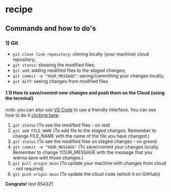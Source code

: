 # recipe

## Commands and how to do's

### 1) Git

- `git clone link-repository`: cloning locally (your machine) cloud repository;
- `git status`: showing the modified files;
- `git add`: adding modified files to the _staged changes_;
- `git commit -m "YOUR_MESSAGE"`: saving/committing your changes locally;
- `git diff`: seeing changes from modified files

#### 1.1) How to save/commit new changes and push them on the Cloud (using the terminal)

note: you can also use [VS Code](https://code.visualstudio.com/download) to use a friendly interface. You can see how to do it [clicking here](https://zeroesandones.medium.com/how-to-commit-and-push-your-changes-to-your-github-repository-in-vscode-77a7a3d7dd02).

1. `git status` (To see the modified files - on _red_)
2. `git add FILE_NAME` (To add file to the _staged changes_. Remember to change FILE_NAME with the name of the file you have changed.)
3. `git status` (To see the modified files on staged changes - on _green_)
4. `git commit -m "YOUR_MESSAGE"` (To save/commit your changes locally. Remember to change YOUR_MESSAGE with the message that you wanna save with those changes.)
5. `git pull origin main` (To update your machine with changes from cloud - not required)
6. `git push origin main` (To update the cloud code (which it on GitHub))

**Congrats!**
 test
654321

 